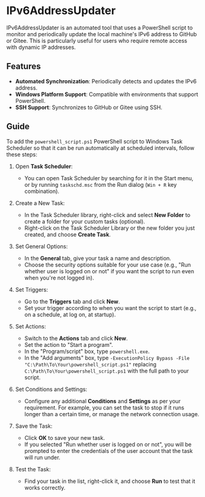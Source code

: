 # IPv6AddressUpdater

IPv6AddressUpdater is an automated tool that uses a PowerShell script to monitor and periodically update the local machine's IPv6 address to GitHub or Gitee. This is particularly useful for users who require remote access with dynamic IP addresses.

## Features

- **Automated Synchronization**: Periodically detects and updates the IPv6 address.
- **Windows Platform Support**: Compatible with environments that support PowerShell.
- **SSH Support**: Synchronizes to GitHub or Gitee using SSH.

## Guide

To add the `powershell_script.ps1` PowerShell script to Windows Task Scheduler so that it can be run automatically at scheduled intervals, follow these steps:

1. Open **Task Scheduler**:
   - You can open Task Scheduler by searching for it in the Start menu, or by running `taskschd.msc` from the Run dialog (`Win + R` key combination).

2. Create a New Task:
   - In the Task Scheduler library, right-click and select **New Folder** to create a folder for your custom tasks (optional).
   - Right-click on the Task Scheduler Library or the new folder you just created, and choose **Create Task**.

3. Set General Options:
   - In the **General** tab, give your task a name and description.
   - Choose the security options suitable for your use case (e.g., "Run whether user is logged on or not" if you want the script to run even when you're not logged in).

4. Set Triggers:
   - Go to the **Triggers** tab and click **New**.
   - Set your trigger according to when you want the script to start (e.g., on a schedule, at log on, at startup).

5. Set Actions:
   - Switch to the **Actions** tab and click **New**.
   - Set the action to "Start a program".
   - In the "Program/script" box, type `powershell.exe`.
   - In the "Add arguments" box, type `-ExecutionPolicy Bypass -File "C:\Path\To\Your\powershell_script.ps1"` replacing `C:\Path\To\Your\powershell_script.ps1` with the full path to your script.

6. Set Conditions and Settings:
   - Configure any additional **Conditions** and **Settings** as per your requirement. For example, you can set the task to stop if it runs longer than a certain time, or manage the network connection usage.

7. Save the Task:
   - Click **OK** to save your new task.
   - If you selected "Run whether user is logged on or not", you will be prompted to enter the credentials of the user account that the task will run under.

8. Test the Task:
   - Find your task in the list, right-click it, and choose **Run** to test that it works correctly.
